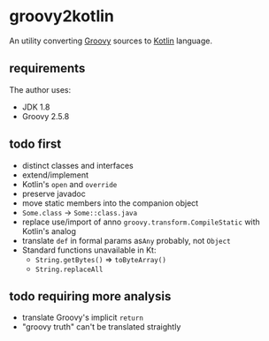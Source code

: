 # groovy2kotlin

An utility converting [Groovy](http://groovy-lang.org/) sources to [Kotlin](https://kotlinlang.org/) language.

## requirements

The author uses:
- JDK 1.8
- Groovy 2.5.8

## todo first

- distinct classes and interfaces
- extend/implement
- Kotlin's `open` and `override`
- preserve javadoc
- move static members into the companion object
- `Some.class` -> `Some::class.java`
- replace use/import of anno `groovy.transform.CompileStatic` with Kotlin's analog
- translate `def` in formal params as`Any` probably, not `Object`
- Standard functions unavailable in Kt:
    - `String.getBytes()` => `toByteArray()`
    - `String.replaceAll`

## todo requiring more analysis

- translate Groovy's implicit `return`
- "groovy truth" can't be translated straightly
